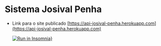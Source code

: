 # Sistema Josival Penha
 * Link para o site publicado [https://api-josival-penha.herokuapp.com](https://api-josival-penha.herokuapp.com)
 
    [![Run in Insomnia}](https://insomnia.rest/images/run.svg)](https://insomnia.rest/run/?label=API%20Sistema%20Josival%20Penha&uri=https%3A%2F%2Fraw.githubusercontent.com%2FMiguelpenha%2FSistema-Josival-Penha-Back-End%2Fmain%2Finsomnia.json)
    
